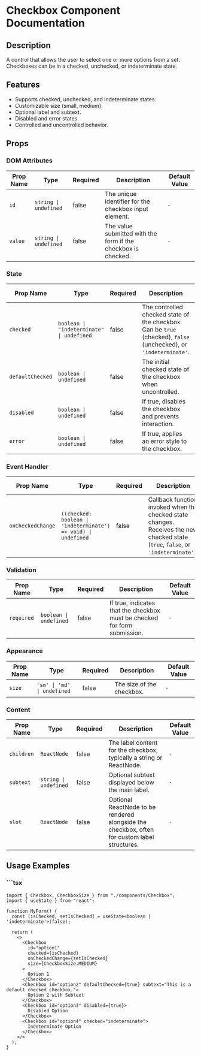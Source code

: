 # Checkbox Component Documentation

## Description
A control that allows the user to select one or more options from a set.
Checkboxes can be in a checked, unchecked, or indeterminate state.

## Features
- Supports checked, unchecked, and indeterminate states.
- Customizable size (small, medium).
- Optional label and subtext.
- Disabled and error states.
- Controlled and uncontrolled behavior.

## Props

### DOM Attributes

| Prop Name     | Type        | Required | Description | Default Value |
|---------------|-------------|----------|-------------|---------------|
| `id` | `string \| undefined` | false | The unique identifier for the checkbox input element. | `-` |
| `value` | `string \| undefined` | false | The value submitted with the form if the checkbox is checked. | `-` |

### State

| Prop Name     | Type        | Required | Description | Default Value |
|---------------|-------------|----------|-------------|---------------|
| `checked` | `boolean \| "indeterminate" \| undefined` | false | The controlled checked state of the checkbox. Can be `true` (checked), `false` (unchecked), or `'indeterminate'`. | `-` |
| `defaultChecked` | `boolean \| undefined` | false | The initial checked state of the checkbox when uncontrolled. | `-` |
| `disabled` | `boolean \| undefined` | false | If true, disables the checkbox and prevents interaction. | `-` |
| `error` | `boolean \| undefined` | false | If true, applies an error style to the checkbox. | `-` |

### Event Handler

| Prop Name     | Type        | Required | Description | Default Value |
|---------------|-------------|----------|-------------|---------------|
| `onCheckedChange` | `((checked: boolean \| 'indeterminate') => void) \| undefined` | false | Callback function invoked when the checked state changes. Receives the new checked state (`true`, `false`, or `'indeterminate'`). | `-` |

### Validation

| Prop Name     | Type        | Required | Description | Default Value |
|---------------|-------------|----------|-------------|---------------|
| `required` | `boolean \| undefined` | false | If true, indicates that the checkbox must be checked for form submission. | `-` |

### Appearance

| Prop Name     | Type        | Required | Description | Default Value |
|---------------|-------------|----------|-------------|---------------|
| `size` | `'sm' \| 'md' \| undefined` | false | The size of the checkbox. | `-` |

### Content

| Prop Name     | Type        | Required | Description | Default Value |
|---------------|-------------|----------|-------------|---------------|
| `children` | `ReactNode` | false | The label content for the checkbox, typically a string or ReactNode. | `-` |
| `subtext` | `string \| undefined` | false | Optional subtext displayed below the main label. | `-` |
| `slot` | `ReactNode` | false | Optional ReactNode to be rendered alongside the checkbox, often for custom label structures. | `-` |

## Usage Examples

### ```tsx
```tsx
import { Checkbox, CheckboxSize } from "./components/Checkbox";
import { useState } from "react";

function MyForm() {
  const [isChecked, setIsChecked] = useState<boolean | 'indeterminate'>(false);

  return (
    <>
      <Checkbox
        id="option1"
        checked={isChecked}
        onCheckedChange={setIsChecked}
        size={CheckboxSize.MEDIUM}
      >
        Option 1
      </Checkbox>
      <Checkbox id="option2" defaultChecked={true} subtext="This is a default checked checkbox.">
        Option 2 with Subtext
      </Checkbox>
      <Checkbox id="option3" disabled={true}>
        Disabled Option
      </Checkbox>
      <Checkbox id="option4" checked="indeterminate">
        Indeterminate Option
      </Checkbox>
    </>
  );
}
